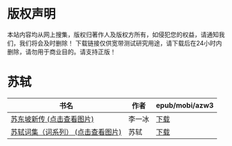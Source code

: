 # 版权声明

本站内容均从网上搜集，版权归著作人及版权方所有，如侵犯您的权益，请通知我们，我们将会及时删除！ 下载链接仅供宽带测试研究用途，请下载后在24小时内删除，请勿用于商业目的。请支持正版！

# 苏轼

| 书名 | 作者 | epub/mobi/azw3 |
| --- | --- | --- |
| [苏东坡新传 (点击查看图片)](https://www.dushupai.com/attachment/2024/06/10/b6aa800dd2cf8d12.jpg) | 李一冰 | [下载](https://url89.ctfile.com/f/31084289-1356994948-24d8ca?p=8866) |
| [苏轼词集（词系列） (点击查看图片)](https://www.dushupai.com/attachment/2024/06/06/d3067fa665a22cc1.jpg) | 苏轼 | [下载](https://url89.ctfile.com/f/31084289-1357033372-c185aa?p=8866) |
